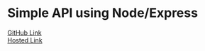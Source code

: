 # Simple API using Node/Express

[GitHub Link](https://github.com/Dipo-Jaiye/ZuriSimpleCRUD_API)  
[Hosted Link](https://zurinode.herokuapp.com/)